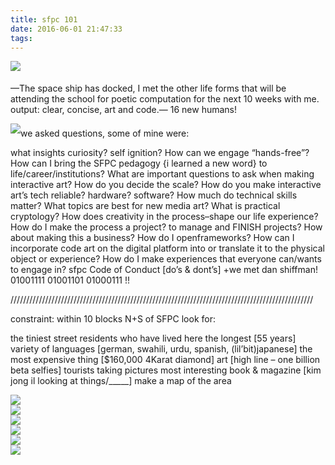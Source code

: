 ```yaml
---
title: sfpc 101
date: 2016-06-01 21:47:33
tags:
---
```





<a href="http://i.imgur.com/txQihZ6.png">
<img style="margin-bottom: 5px" src="http://i.imgur.com/txQihZ6.png"/></a>

&mdash;The space ship has docked, I met the other life forms that will be attending the school for poetic computation for the next 10 weeks with me. output:  clear, concise, art and code.&mdash; 16 new humans!


<a href="http://i.imgur.com/fYrDP3E.png">
<img style="margin-bottom: 5px" src="http://i.imgur.com/fYrDP3E.png"/></a>we asked questions, some of mine were:

what insights curiosity? self ignition? How can we engage “hands-free”? How can I bring the SFPC pedagogy {i learned a new word}  to life/career/institutions? What are important questions to ask when making interactive art? How do you decide the scale? How do you make interactive art’s tech reliable? hardware? software? How much do technical skills matter? What topics are best for new media art?  What is practical cryptology? How does creativity in the process–shape our life experience? How do I make the process a project? to manage and FINISH projects? How about making this a business? How do I openframeworks? How can I incorporate code art on the digital platform into or translate it to the physical object or experience? How do I make experiences that everyone can/wants to engage in?
sfpc Code of Conduct [do’s & dont’s] +we met dan shiffman! 01001111 01001101 01000111 !!




////////////////////////////////////////////////////////////////////////////////////////////////


constraint: within 10 blocks N+S of SFPC look for:

the tiniest street
residents who have lived here the longest [55 years]
variety of languages [german, swahili, urdu, spanish, (lil’bit)japanese]
the most expensive thing [$160,000 4Karat diamond]
art [high line – one billion beta selfies]
tourists taking pictures
most interesting book & magazine [kim jong il looking at things/_____]
make a map of the area

<img src="http://i.imgur.com/Ya0Z8hy.png"/>
<br>
<img src="http://i.imgur.com/qWQYjmi.png"/>
<br>
<img src="http://i.imgur.com/j188MgE.png"/>
<br>
<img src="http://i.imgur.com/SkqEw8C.png"/>
<br>
<img src="http://i.imgur.com/IX3KuAu.png"/>
<br>
<img src="http://i.imgur.com/alJI3eL.png"/>




